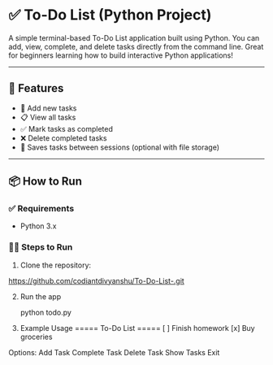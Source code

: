 # ✅ To-Do List (Python Project)

A simple terminal-based To-Do List application built using Python. You can add, view, complete, and delete tasks directly from the command line. Great for beginners learning how to build interactive Python applications!

---

## 🚀 Features

- 📌 Add new tasks
- 📋 View all tasks
- ✅ Mark tasks as completed
- ❌ Delete completed tasks
- 💾 Saves tasks between sessions (optional with file storage)

---

## 📦 How to Run

### ✅ Requirements
- Python 3.x

### 🧑‍💻 Steps to Run

1. Clone the repository:

https://github.com/codiantdivyanshu/To-Do-List-.git

2. Run the app

   python todo.py

3. Example Usage
    ===== To-Do List =====
      [ ] Finish homework
      [x] Buy groceries

  Options:
  Add Task
  Complete Task
  Delete Task
  Show Tasks
  Exit


